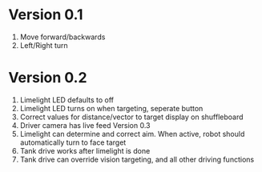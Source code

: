 # Version 0.1
1. Move forward/backwards
2. Left/Right turn
# Version 0.2
1. Limelight LED defaults to off
2. Limelight LED turns on when targeting, seperate button
3. Correct values for distance/vector to target display on shuffleboard
4. Driver camera has live feed
Version 0.3
1. Limelight can determine and correct aim. When active, robot should automatically turn to face target
2. Tank drive works after limelight is done
3. Tank drive can override vision targeting, and all other driving functions